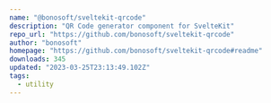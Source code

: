 ```yaml
---
name: "@bonosoft/sveltekit-qrcode"
description: "QR Code generator component for SvelteKit"
repo_url: "https://github.com/bonosoft/sveltekit-qrcode"
author: "bonosoft"
homepage: "https://github.com/bonosoft/sveltekit-qrcode#readme"
downloads: 345
updated: "2023-03-25T23:13:49.102Z"
tags: 
  - utility
---
```

